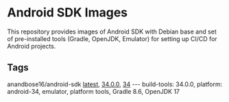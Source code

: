 # Android SDK Images
This repository provides images of Android SDK with Debian base and set of pre-installed tools (Gradle, OpenJDK, Emulator) for setting up CI/CD for Android projects.

## Tags
anandbose16/android-sdk [latest](https://hub.docker.com/layers/anandbose16/android-sdk/latest/images/sha256-bdac53e7e845f5cd4d607d38aaeef00d323e508f2732b0ec8e18cc2a0b060a61?tab=layers), [34.0.0](https://hub.docker.com/layers/anandbose16/android-sdk/34.0.0/images/sha256-bdac53e7e845f5cd4d607d38aaeef00d323e508f2732b0ec8e18cc2a0b060a61?context=repo), [34](https://hub.docker.com/layers/anandbose16/android-sdk/34/images/sha256-bdac53e7e845f5cd4d607d38aaeef00d323e508f2732b0ec8e18cc2a0b060a61?context=repo) --- build-tools: 34.0.0, platform: android-34, emulator, platform tools, Gradle 8.6, OpenJDK 17

